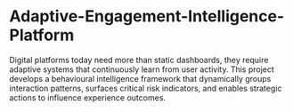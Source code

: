 # Adaptive-Engagement-Intelligence-Platform
Digital platforms today need more than static dashboards, they require adaptive systems that continuously learn from user activity. This project develops a behavioural intelligence framework that dynamically groups interaction patterns, surfaces critical risk indicators, and enables strategic actions to influence experience outcomes.
